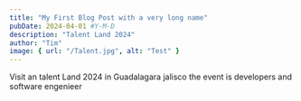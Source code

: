 ```yaml
---
title: "My First Blog Post with a very long name"
pubDate: 2024-04-01 #Y-M-D
description: "Talent Land 2024"
author: "Tim"
image: { url: "/Talent.jpg", alt: "Test" }
---
```


Visit an talent Land 2024 in Guadalagara jalisco the event is developers and software engenieer
